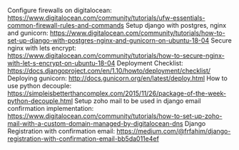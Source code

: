 Configure firewalls on digitalocean: https://www.digitalocean.com/community/tutorials/ufw-essentials-common-firewall-rules-and-commands
Setup django with postgres, nginx and gunicorn: https://www.digitalocean.com/community/tutorials/how-to-set-up-django-with-postgres-nginx-and-gunicorn-on-ubuntu-18-04
Secure nginx with lets encrypt: https://www.digitalocean.com/community/tutorials/how-to-secure-nginx-with-let-s-encrypt-on-ubuntu-18-04
Deployment Checklist: https://docs.djangoproject.com/en/1.10/howto/deployment/checklist/
Deploying gunicorn: http://docs.gunicorn.org/en/latest/deploy.html
How to use python decouple: https://simpleisbetterthancomplex.com/2015/11/26/package-of-the-week-python-decouple.html
Setup zoho mail to be used in django email confirmation implementation: https://www.digitalocean.com/community/tutorials/how-to-set-up-zoho-mail-with-a-custom-domain-managed-by-digitalocean-dns
Django Registration with confirmation email: https://medium.com/@frfahim/django-registration-with-confirmation-email-bb5da011e4ef
